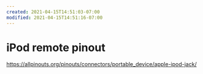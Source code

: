 ```yaml
---
created: 2021-04-15T14:51:03-07:00
modified: 2021-04-15T14:51:16-07:00
---
```


# iPod remote pinout

https://allpinouts.org/pinouts/connectors/portable_device/apple-ipod-jack/